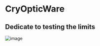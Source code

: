 # CryOpticWare

## Dedicate to testing the limits

![image](https://user-images.githubusercontent.com/28596936/185190397-1f6a93c6-2fed-4d6e-88b8-0fca9346f36f.png)
